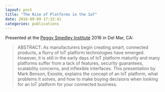```yaml
---
layout: post
title: "The Rise of Platforms in the IoT"
date: 2016-09-09 17:32:41
categories: publications
---
```


Presented at the [Peggy Smedley Institute](http://learnitiot.com/) 2016 in Del Mar, CA:

> ABSTRACT: As manufacturers begin creating smart, connected products, a flurry of IoT platform technologies have emerged. However, it is still in the early days of IoT platform maturity and many platforms suffer from a lack of features, security guarantees, scalability concerns, and inflexible interfaces. This presentation by Mark Benson, Exosite, explains the concept of an IoT platform, what problems it solves, and how to make buying decisions when looking for an IoT platform for your connected business.

